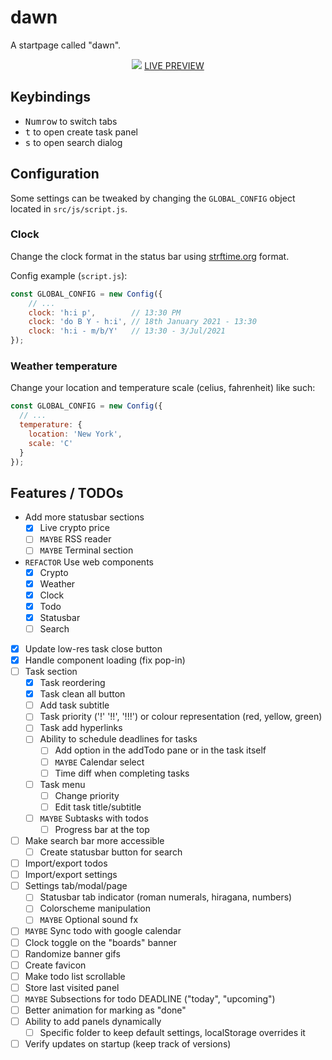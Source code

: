 # dawn
A startpage called "dawn".

<p align="center">
  <img src="https://i.imgur.com/xOjR4Gq.png">
  <a href="https://b-coimbra.github.io/dawn/">LIVE PREVIEW</a>
</div>

## Keybindings

- <kbd>Numrow</kbd> to switch tabs
- <kbd>t</kbd> to open create task panel
- <kbd>s</kbd> to open search dialog

## Configuration

Some settings can be tweaked by changing the `GLOBAL_CONFIG` object located in `src/js/script.js`.

### Clock

Change the clock format in the status bar using [strftime.org](https://strftime.org) format.

Config example (`script.js`):

```js
const GLOBAL_CONFIG = new Config({
    // ...
    clock: 'h:i p',        // 13:30 PM
    clock: 'do B Y - h:i', // 18th January 2021 - 13:30
    clock: 'h:i - m/b/Y'   // 13:30 - 3/Jul/2021
});
```

### Weather temperature

Change your location and temperature scale (celius, fahrenheit) like such:

```js
const GLOBAL_CONFIG = new Config({
  // ...
  temperature: {
    location: 'New York',
    scale: 'C'
  }
});
```

## Features / TODOs

  - Add more statusbar sections
    - [X] Live crypto price
    - [ ] `MAYBE` RSS reader
    - [ ] `MAYBE` Terminal section
  - `REFACTOR` Use web components
    - [X] Crypto
    - [X] Weather
    - [X] Clock
    - [X] Todo
    - [X] Statusbar
    - [ ] Search
  - [X] Update low-res task close button
  - [X] Handle component loading (fix pop-in)
  - [ ] Task section
    - [X] Task reordering
    - [X] Task clean all button
    - [ ] Add task subtitle
    - [ ] Task priority ('!' '!!', '!!!') or colour representation (red, yellow, green)
    - [ ] Task add hyperlinks
    - [ ] Ability to schedule deadlines for tasks
      - [ ] Add option in the addTodo pane or in the task itself
      - [ ] `MAYBE` Calendar select
      - [ ] Time diff when completing tasks
    - [ ] Task menu
      - [ ] Change priority
      - [ ] Edit task title/subtitle
    - [ ] `MAYBE` Subtasks with todos
      - [ ] Progress bar at the top
  - [ ] Make search bar more accessible
    - [ ] Create statusbar button for search
  - [ ] Import/export todos
  - [ ] Import/export settings
  - [ ] Settings tab/modal/page
    - [ ] Statusbar tab indicator (roman numerals, hiragana, numbers)
    - [ ] Colorscheme manipulation
    - [ ] `MAYBE` Optional sound fx
  - [ ] `MAYBE` Sync todo with google calendar
  - [ ] Clock toggle on the "boards" banner
  - [ ] Randomize banner gifs
  - [ ] Create favicon
  - [ ] Make todo list scrollable
  - [ ] Store last visited panel
  - [ ] `MAYBE` Subsections for todo DEADLINE ("today", "upcoming")
  - [ ] Better animation for marking as "done"
  - [ ] Ability to add panels dynamically
    - [ ] Specific folder to keep default settings, localStorage overrides it
  - [ ] Verify updates on startup (keep track of versions)

